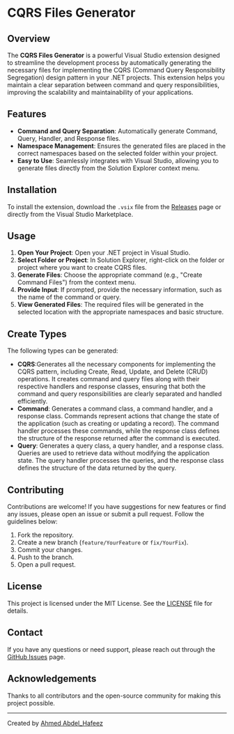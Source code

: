 # CQRS Files Generator

## Overview

The **CQRS Files Generator** is a powerful Visual Studio extension designed to streamline the development process by automatically generating the necessary files for implementing the CQRS (Command Query Responsibility Segregation) design pattern in your .NET projects. This extension helps you maintain a clear separation between command and query responsibilities, improving the scalability and maintainability of your applications.

## Features

- **Command and Query Separation**: Automatically generate Command, Query, Handler, and Response files.
- **Namespace Management**: Ensures the generated files are placed in the correct namespaces based on the selected folder within your project.
- **Easy to Use**: Seamlessly integrates with Visual Studio, allowing you to generate files directly from the Solution Explorer context menu.

## Installation

To install the extension, download the `.vsix` file from the [Releases](https://github.com/ahmedabdelhafeez/CQRSFileGenerator/releases) page or directly from the Visual Studio Marketplace.

## Usage

1. **Open Your Project**: Open your .NET project in Visual Studio.
2. **Select Folder or Project**: In Solution Explorer, right-click on the folder or project where you want to create CQRS files.
3. **Generate Files**: Choose the appropriate command (e.g., "Create Command Files") from the context menu.
4. **Provide Input**: If prompted, provide the necessary information, such as the name of the command or query.
5. **View Generated Files**: The required files will be generated in the selected location with the appropriate namespaces and basic structure.

## Create Types

The following  types can be generated:

- **CQRS**:Generates all the necessary components for implementing the CQRS pattern, including Create, Read, Update, and Delete (CRUD) operations. It creates command and query files along with their respective handlers and response classes, ensuring that both the command and query responsibilities are clearly separated and handled efficiently.
- **Command**: Generates a command class, a command handler, and a response class. Commands represent actions that change the state of the application (such as creating or updating a record). The command handler processes these commands, while the response class defines the structure of the response returned after the command is executed.
- **Query**: Generates a query class, a query handler, and a response class. Queries are used to retrieve data without modifying the application state. The query handler processes the queries, and the response class defines the structure of the data returned by the query.
  
## Contributing

Contributions are welcome! If you have suggestions for new features or find any issues, please open an issue or submit a pull request. Follow the guidelines below:

1. Fork the repository.
2. Create a new branch (`feature/YourFeature` or `fix/YourFix`).
3. Commit your changes.
4. Push to the branch.
5. Open a pull request.

## License

This project is licensed under the MIT License. See the [LICENSE](LICENSE) file for details.

## Contact

If you have any questions or need support, please reach out through the [GitHub Issues](https://github.com/ahmedabdelhafeez/CQRSGenerator/issues) page.


## Acknowledgements

Thanks to all contributors and the open-source community for making this project possible.

---
Created by [Ahmed Abdel_Hafeez](https://github.com/ahmedabdelhafeez)
